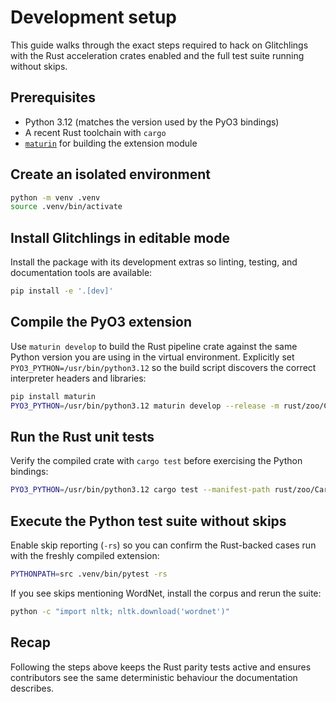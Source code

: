 # Development setup

This guide walks through the exact steps required to hack on Glitchlings with
the Rust acceleration crates enabled and the full test suite running without
skips.

## Prerequisites

- Python 3.12 (matches the version used by the PyO3 bindings)
- A recent Rust toolchain with `cargo`
- [`maturin`](https://www.maturin.rs/) for building the extension module

## Create an isolated environment

```bash
python -m venv .venv
source .venv/bin/activate
```

## Install Glitchlings in editable mode

Install the package with its development extras so linting, testing, and
documentation tools are available:

```bash
pip install -e '.[dev]'
```

## Compile the PyO3 extension

Use `maturin develop` to build the Rust pipeline crate against the same Python
version you are using in the virtual environment. Explicitly set
`PYO3_PYTHON=/usr/bin/python3.12` so the build script discovers the correct
interpreter headers and libraries:

```bash
pip install maturin
PYO3_PYTHON=/usr/bin/python3.12 maturin develop --release -m rust/zoo/Cargo.toml
```

## Run the Rust unit tests

Verify the compiled crate with `cargo test` before exercising the Python
bindings:

```bash
PYO3_PYTHON=/usr/bin/python3.12 cargo test --manifest-path rust/zoo/Cargo.toml
```

## Execute the Python test suite without skips

Enable skip reporting (`-rs`) so you can confirm the Rust-backed cases run with
the freshly compiled extension:

```bash
PYTHONPATH=src .venv/bin/pytest -rs
```

If you see skips mentioning WordNet, install the corpus and rerun the suite:

```bash
python -c "import nltk; nltk.download('wordnet')"
```

## Recap

Following the steps above keeps the Rust parity tests active and ensures
contributors see the same deterministic behaviour the documentation describes.
